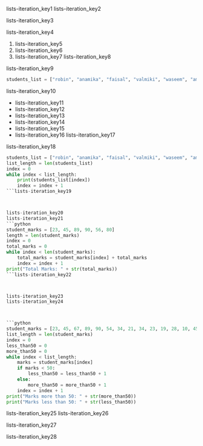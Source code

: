 lists-iteration_key1
lists-iteration_key2


lists-iteration_key3


lists-iteration_key4


1. lists-iteration_key5
2. lists-iteration_key6
3. lists-iteration_key7
lists-iteration_key8


lists-iteration_key9


```python
students_list = ["robin", "anamika", "faisal", "valmiki", "waseem", "amara"]
```

lists-iteration_key10
* lists-iteration_key11
* lists-iteration_key12
* lists-iteration_key13
* lists-iteration_key14
* lists-iteration_key15
* lists-iteration_key16
lists-iteration_key17


lists-iteration_key18
```python
students_list = ["robin", "anamika", "faisal", "valmiki", "waseem", "amara"]
list_length = len(students_list)
index = 0
while index < list_length:
    print(students_list[index])
    index = index + 1
```lists-iteration_key19



lists-iteration_key20
lists-iteration_key21
```python
student_marks = [23, 45, 89, 90, 56, 80] 
length = len(student_marks)
index = 0
total_marks = 0
while index < len(student_marks):
    total_marks = student_marks[index] + total_marks
    index = index + 1
print("Total Marks: " + str(total_marks))
```lists-iteration_key22



lists-iteration_key23
lists-iteration_key24



```python
student_marks = [23, 45, 67, 89, 90, 54, 34, 21, 34, 23, 19, 28, 10, 45, 86, 87, 9]
list_length = len(student_marks)
index = 0
less_than50 = 0
more_than50 = 0
while index < list_length:
    marks = student_marks[index]
    if marks < 50:
        less_than50 = less_than50 + 1
    else:
        more_than50 = more_than50 + 1
    index = index + 1
print("Marks more than 50: " + str(more_than50))
print("Marks less than 50: " + str(less_than50))
```

lists-iteration_key25
lists-iteration_key26


lists-iteration_key27



lists-iteration_key28
